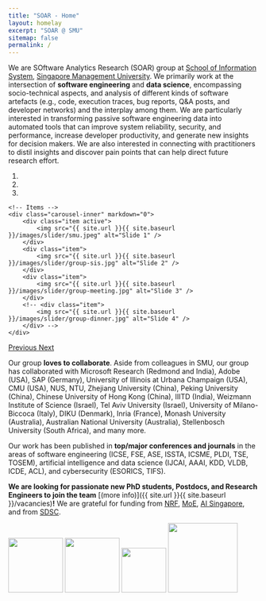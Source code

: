 ```yaml
---
title: "SOAR - Home"
layout: homelay
excerpt: "SOAR @ SMU"
sitemap: false
permalink: /
---
```


We are SOftware Analytics Research (SOAR) group at [School of Information System](https://sis.smu.edu.sg/), [Singapore Management University](https://smu.edu.sg/). We primarily work at the intersection of **software engineering** and **data science**, encompassing socio-technical aspects, and analysis of different kinds of software artefacts (e.g., code, execution traces, bug reports, Q&A posts, and developer networks) and the interplay among them. We are particularly interested in transforming passive software engineering data into automated tools that can improve system reliability, security, and performance, increase developer productivity, and generate new insights for decision makers. We are also interested in connecting with practitioners to distil insights and discover pain points that can help direct future research effort.


<div markdown="0" id="carousel" class="carousel slide" data-ride="carousel" data-interval="5000" data-pause="hover" >
    <!-- Menu -->
    <ol class="carousel-indicators">
        <li data-target="#carousel" data-slide-to="0" class="active"></li>
        <li data-target="#carousel" data-slide-to="1"></li>
        <li data-target="#carousel" data-slide-to="2"></li>
        <!-- <li data-target="#carousel" data-slide-to="3"></li> -->
        <!-- <li data-target="#carousel" data-slide-to="4"></li> -->
    </ol>

    <!-- Items -->
    <div class="carousel-inner" markdown="0">
        <div class="item active">
            <img src="{{ site.url }}{{ site.baseurl }}/images/slider/smu.jpeg" alt="Slide 1" />
        </div>
        <div class="item">
            <img src="{{ site.url }}{{ site.baseurl }}/images/slider/group-sis.jpg" alt="Slide 2" />
        </div>
        <div class="item">
            <img src="{{ site.url }}{{ site.baseurl }}/images/slider/group-meeting.jpg" alt="Slide 3" />
        </div>
        <!-- <div class="item">
            <img src="{{ site.url }}{{ site.baseurl }}/images/slider/group-dinner.jpg" alt="Slide 4" />
        </div> -->
    </div>
  <a class="left carousel-control" href="#carousel" role="button" data-slide="prev">
    <span class="glyphicon glyphicon-chevron-left" aria-hidden="true"></span>
    <span class="sr-only">Previous</span>
  </a>
  <a class="right carousel-control" href="#carousel" role="button" data-slide="next">
    <span class="glyphicon glyphicon-chevron-right" aria-hidden="true"></span>
    <span class="sr-only">Next</span>
  </a>
</div>

Our group **loves to collaborate**. Aside from colleagues in SMU, our group has collaborated with Microsoft Research (Redmond and India), Adobe (USA), SAP (Germany), University of Illinois at Urbana Champaign (USA), CMU (USA), NUS, NTU, Zhejiang University (China), Peking University (China), Chinese University of Hong Kong (China), IIITD (India), Weizmann Institute of Science (Israel), Tel Aviv University (Israel), University of Milano-Biccoca (Italy), DIKU (Denmark), Inria (France), Monash University (Australia), Australian National University (Australia), Stellenbosch University (South Africa), and many more.

Our work has been published in **top/major conferences and journals** in the areas of software engineering (ICSE, FSE, ASE, ISSTA, ICSME, PLDI, TSE, TOSEM), artificial intelligence and data science (IJCAI, AAAI, KDD, VLDB, ICDE, ACL), and cybersecurity (ESORICS, TIFS).

 **We are  looking for passionate new PhD students, Postdocs, and Research Engineers to join the team** [(more info)]({{ site.url }}{{ site.baseurl }}/vacancies)**!** We are grateful for funding from [NRF](https://www.nrf.gov.sg/), [MoE](https://www.moe.gov.sg/), [AI Singapore](https://www.aisingapore.org/), and from [SDSC](https://sdsc.sg/).

<div class="w-100">
  <a href="https://www.nrf.gov.sg/"><img src="{{ site.url }}{{ site.baseurl }}/images/logopic/logo_nrf_square.png" style="width: 110px" ></a>
  <a href="https://www.moe.gov.sg/"><img src="{{ site.url }}{{ site.baseurl }}/images/logopic/logo_moe.png" style="width: 110px"></a>
  <a href="https://www.aisingapore.org/"><img src="{{ site.url }}{{ site.baseurl }}/images/logopic/logo_aisgv.png" style="width: 90px"></a>
  <a href="https://sdsc.sg/"><img src="{{ site.url }}{{ site.baseurl }}/images/logopic/logo_sdsc.png" style="width: 140px"></a> 
</div>
